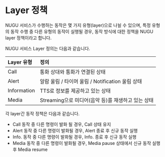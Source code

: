 # Layer 정책

NUGU 서비스가 수행하는 동작은 몇 가지 유형\(layer\)으로 나뉠 수 있으며, 특정 유형의 동작 수행 중 다른 유형의 동작이 실행될 경우, 동작 방식에 대한 정책을 NUGU layer 정책이라고 합니다.

NUGU 서비스 Layer 정의는 다음과 같습니다.

| Layer 유형 | 정의 |
| :--- | :--- |
| Call | 통화 상대와 통화가 연결된 상태 |
| Alert | 알람 울림 / 타이머 울림 / Notification 울림 상태 |
| Information | TTS로 정보를 제공하고 있는 상태 |
| Media | Streaming으로 미디어\(음악 등\)를 재생하고 있는 상태 |

각 layer간 동작 정책은 다음과 같습니다.

* Call 동작 중 다른 명령이 발화 될 경우, Call 상태 유지 
* Alert 동작 중 다른 명령이 발화될 경우, Alert 종료 후 신규 동작 실행 
* Info. 동작 중 다른 명령이 발화될 경우, Info. 종료 후 신규 동작 실행 
* Media 동작 중 다른 명령이 발화될 경우, Media pause 상태에서 신규 동작 실행 후 Media resume

